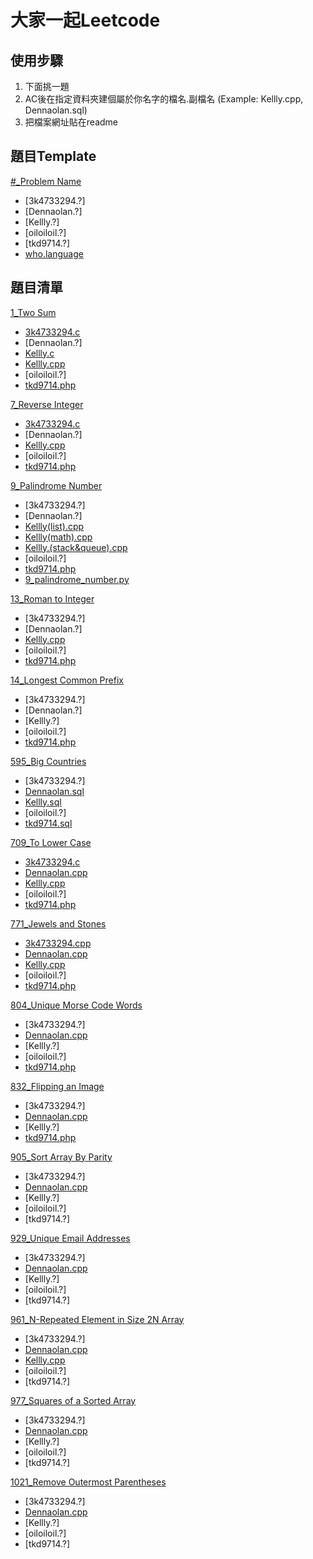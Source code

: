 # 大家一起Leetcode

## 使用步驟
1. 下面挑一題
2. AC後在指定資料夾建個屬於你名字的檔名.副檔名 (Example: Kellly.cpp, Dennaolan.sql)
3. 把檔案網址貼在readme

## 題目Template

[#_Problem Name](problem.url/)
- [3k4733294.?]
- [Dennaolan.?]
- [Kellly.?]
- [oiloiloil.?]
- [tkd9714.?]
- [who.language](github.code.url/)

## 題目清單

[1_Two Sum](https://leetcode.com/problems/two-sum/)
- [3k4733294.c](https://github.com/housemeow/Leetcode/blob/master/1_Two%20Sum/3k4733294.c)
- [Dennaolan.?]
- [Kellly.c](https://github.com/housemeow/Leetcode/blob/master/1_Two%20Sum/Kellly.c)
- [Kellly.cpp](https://github.com/housemeow/Leetcode/blob/master/1_Two%20Sum/Kellly.cpp)
- [oiloiloil.?]
- [tkd9714.php](https://github.com/housemeow/Leetcode/blob/master/1_Two%20Sum/tkd9714.php)

[7_Reverse Integer](https://leetcode.com/problems/reverse-integer/)
- [3k4733294.c](https://github.com/housemeow/Leetcode/blob/master/7_Reverse%20Integer/3k4733294.c)
- [Dennaolan.?]
- [Kellly.cpp](https://github.com/housemeow/Leetcode/blob/master/7_Reverse%20Integer/Kellly.cpp)
- [oiloiloil.?]
- [tkd9714.php](https://github.com/housemeow/Leetcode/blob/master/7_Reverse%20Integer/tkd9714.php)

[9_Palindrome Number](https://leetcode.com/problems/palindrome-number/)
- [3k4733294.?]
- [Dennaolan.?]
- [Kellly(list).cpp](https://github.com/housemeow/Leetcode/blob/master/9_Palindrome%20Number/Kellly(list).cpp)
- [Kellly(math).cpp](https://github.com/housemeow/Leetcode/blob/master/9_Palindrome%20Number/Kellly(math).cpp)
- [Kellly.(stack&queue).cpp](https://github.com/housemeow/Leetcode/blob/master/9_Palindrome%20Number/Kellly.(stack%26queue).cpp)
- [oiloiloil.?]
- [tkd9714.php](https://github.com/housemeow/Leetcode/blob/master/9_Palindrome%20Number/tkd9714.php)
- [9_palindrome_number.py](https://github.com/housemeow/Leetcode/blob/master/9_Palindrome%20Number/pyhton3/9_palindrome_number.py)

[13_Roman to Integer](https://leetcode.com/problems/roman-to-integer/)
- [3k4733294.?]
- [Dennaolan.?]
- [Kellly.cpp](https://github.com/housemeow/Leetcode/blob/master/13_Roman%20to%20Integer/Kellly.cpp)
- [oiloiloil.?]
- [tkd9714.php](https://github.com/housemeow/Leetcode/blob/master/13_Roman%20to%20Integer/tkd9714.php)

[14_Longest Common Prefix](https://leetcode.com/problems/longest-common-prefix/)
- [3k4733294.?]
- [Dennaolan.?]
- [Kellly.?]
- [oiloiloil.?]
- [tkd9714.php]()

[595_Big Countries](https://leetcode.com/problems/big-countries/)
- [3k4733294.?]
- [Dennaolan.sql](https://github.com/housemeow/Leetcode/blob/master/595_Big%20Countries/Dennaolan.sql)
- [Kellly.sql](https://github.com/housemeow/Leetcode/blob/master/595_Big%20Countries/Kellly.sql)
- [oiloiloil.?]
- [tkd9714.sql](https://github.com/housemeow/Leetcode/blob/master/595_Big%20Countries/tkd9714.sql)

[709_To Lower Case](https://leetcode.com/problems/to-lower-case/)
- [3k4733294.c](https://github.com/housemeow/Leetcode/blob/master/709_To%20Lower%20Case/3k4733294.c)
- [Dennaolan.cpp](https://github.com/housemeow/Leetcode/blob/master/709_To%20Lower%20Case/Dennaolan.cpp)
- [Kellly.cpp](https://github.com/housemeow/Leetcode/blob/master/709_To%20Lower%20Case/Kellly.cpp)
- [oiloiloil.?]
- [tkd9714.php](https://github.com/housemeow/Leetcode/blob/master/709_To%20Lower%20Case/tkd9714.php)

[771_Jewels and Stones](https://leetcode.com/problems/jewels-and-stones/)
- [3k4733294.cpp](https://github.com/housemeow/Leetcode/blob/master/771_Jewels%20and%20Stones/3k4733294.cpp)
- [Dennaolan.cpp](https://github.com/housemeow/Leetcode/blob/master/771_Jewels%20and%20Stones/Dennaolan.cpp)
- [Kellly.cpp](https://github.com/housemeow/Leetcode/blob/master/771_Jewels%20and%20Stones/Kellly.cpp)
- [oiloiloil.?]
- [tkd9714.php](https://github.com/housemeow/Leetcode/blob/master/771_Jewels%20and%20Stones/tkd9714.php)

[804_Unique Morse Code Words](https://leetcode.com/problems/unique-morse-code-words/)
- [3k4733294.?]
- [Dennaolan.cpp](https://github.com/housemeow/Leetcode/blob/master/804_Unique%20Morse%20Code%20Words/Dennaolan.cpp)
- [Kellly.?]
- [oiloiloil.?]
- [tkd9714.php](https://github.com/housemeow/Leetcode/blob/master/804_Unique%20Morse%20Code%20Words/tkd9714.php)

[832_Flipping an Image](https://leetcode.com/problems/flipping-an-image/)
- [3k4733294.?]
- [Dennaolan.cpp](https://github.com/housemeow/Leetcode/blob/master/832_Flipping%20an%20Image/Dennaolan.cpp)
- [Kellly.?]
- [tkd9714.php](https://github.com/housemeow/Leetcode/blob/master/832_Flipping%20an%20Image/tkd9714.php)

[905_Sort Array By Parity](https://leetcode.com/problems/sort-array-by-parity/)
- [3k4733294.?]
- [Dennaolan.cpp](https://github.com/housemeow/Leetcode/blob/master/905_Sort%20Array%20By%20Parity/Dennaolan.cpp)
- [Kellly.?]
- [oiloiloil.?]
- [tkd9714.?]

[929_Unique Email Addresses](https://leetcode.com/problems/unique-email-addresses/)
- [3k4733294.?]
- [Dennaolan.cpp](https://github.com/housemeow/Leetcode/blob/master/929_Unique%20Email%20Addresses/Dennaolan.cpp)
- [Kellly.?]
- [oiloiloil.?]
- [tkd9714.?]

[961_N-Repeated Element in Size 2N Array](https://leetcode.com/problems/n-repeated-element-in-size-2n-array/)
- [3k4733294.?]
- [Dennaolan.cpp](https://github.com/housemeow/Leetcode/blob/master/961_N-Repeated%20Element%20in%20Size%202N%20Array/Dennaolan.cpp)
- [Kellly.cpp](https://github.com/housemeow/Leetcode/blob/master/961_N-Repeated%20Element%20in%20Size%202N%20Array/Kellly.cpp)
- [oiloiloil.?]
- [tkd9714.?]

[977_Squares of a Sorted Array](https://leetcode.com/problems/squares-of-a-sorted-array/)
- [3k4733294.?]
- [Dennaolan.cpp](https://github.com/housemeow/Leetcode/blob/master/977_Squares%20of%20a%20Sorted%20Array/Dennaolan.cpp)
- [Kellly.?]
- [oiloiloil.?]
- [tkd9714.?]

[1021_Remove Outermost Parentheses](https://leetcode.com/problems/remove-outermost-parentheses/)
- [3k4733294.?]
- [Dennaolan.cpp](https://github.com/housemeow/Leetcode/blob/master/1021_Remove%20Outermost%20Parentheses/Dennaolan.cpp)
- [Kellly.?]
- [oiloiloil.?]
- [tkd9714.?]
